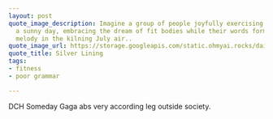 ```yaml
---
layout: post
quote_image_description: Imagine a group of people joyfully exercising outside on
  a sunny day, embracing the dream of fit bodies while their words form a nonsensical
  melody in the kilning July air..
quote_image_url: https://storage.googleapis.com/static.ohmyai.rocks/daily/2023-12-28.jpg
quote_title: Silver Lining
tags:
- fitness
- poor grammar

---
```


DCH Someday Gaga abs very according leg outside society.